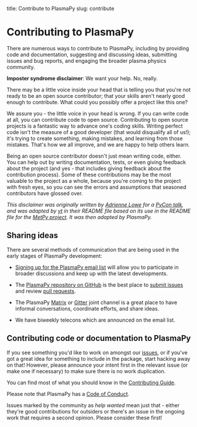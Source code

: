 title: Contribute to PlasmaPy
slug: contribute

# Contributing to PlasmaPy

There are numerous ways to contribute to PlasmaPy, including by
providing code and documentation, suggesting and discussing ideas,
submitting issues and bug reports, and engaging the broader plasma
physics community.

**Imposter syndrome disclaimer**: We want your help. No, really.

There may be a little voice inside your head that is telling you that you're not
ready to be an open source contributor; that your skills aren't nearly good
enough to contribute. What could you possibly offer a project like this one?

We assure you - the little voice in your head is wrong. If you can write code at
all, you can contribute code to open source. Contributing to open source
projects is a fantastic way to advance one's coding skills. Writing perfect code
isn't the measure of a good developer (that would disqualify all of us!); it's
trying to create something, making mistakes, and learning from those
mistakes. That's how we all improve, and we are happy to help others learn.

Being an open source contributor doesn't just mean writing code, either. You can
help out by writing documentation, tests, or even giving feedback about the
project (and yes - that includes giving feedback about the contribution
process). Some of these contributions may be the most valuable to the project as
a whole, because you're coming to the project with fresh eyes, so you can see
the errors and assumptions that seasoned contributors have glossed over.

*This disclaimer was originally written by
[Adrienne Lowe](https://github.com/adriennefriend) for a
[PyCon talk](https://www.youtube.com/watch?v=6Uj746j9Heo), and was adapted by
[yt](https://github.com/yt-project/yt) in their README file based on its use
in the README file for the [MetPy project](https://github.com/Unidata/MetPy).
It was then adapted by PlasmaPy.*

## Sharing ideas

There are several methods of communication that are being used in the
early stages of PlasmaPy development:

* [Signing up for the PlasmaPy email
  list](https://groups.google.com/forum/#!forum/plasmapy) will allow
  you to participate in broader discussions and keep up with the
  latest developments.

* The [PlasmaPy repository on
  GitHub](https://github.com/PlasmaPy/plasmapy) is the best place to
  [submit issues](https://github.com/PlasmaPy/plasmapy/issues) and
  review [pull requests](https://github.com/PlasmaPy/plasmapy/pulls).

* The PlasmaPy [Matrix](https://app.element.io/#/room/#plasmapy:openastronomy.org) or
  [Gitter](https://gitter.im/PlasmaPy/Lobby) joint channel
  is a great place to have informal conversations, coordinate efforts,
  and share ideas.
* We have biweekly telecons which are announced on the email list.

## Contributing code or documentation to PlasmaPy

If you see something you'd like to work on amongst our
[issues](https://github.com/PlasmaPy/PlasmaPy/issues), or if you've got
a great idea for something to include in the package, start hacking away on
that! However, please announce your intent first in the relevant issue (or make
one if necessary) to make sure there is no work duplication.

You can find most of what you should know in the [Contributing Guide](http://docs.plasmapy.org/en/latest/development/index.html).

Please note that PlasmaPy has a [Code of Conduct](/conduct).

Issues marked by the community as *help wanted* mean just that - either they're
good contributions for outsiders or there's an issue in the ongoing work that
requires a second opinion. Please consider these first!
